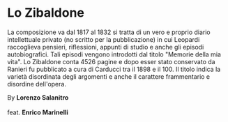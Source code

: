 # Lo Zibaldone
La composizione va dal 1817 al 1832 si tratta di un vero e proprio diario intellettuale privato (no scritto per la pubblicazione) in cui Leopardi raccoglieva pensieri, riflessioni, 
appunti di studio e anche gli episodi autobiografici. Tali episodi vengono introdotti dal titolo "Memorie della mia vita". Lo Zibaldone conta 4526 pagine e dopo esser stato conservato 
da Ranieri fu pubblicato a cura di Carducci tra il 1898 e il 100. 
Il titolo indica la varietà disordinata degli argomenti e anche il carattere frammentario e disordine dell'opera.

By **Lorenzo Salanitro**
<br>
<br>
feat. **Enrico Marinelli**
